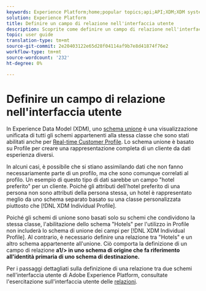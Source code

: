 ```yaml
---
keywords: Experience Platform;home;popular topics;api;API;XDM;XDM system;experience data model;data model;ui;workspace;relationship;field;
solution: Experience Platform
title: Definire un campo di relazione nell'interfaccia utente
description: Scoprite come definire un campo di relazione nell'interfaccia utente del Experience Platform .
topic: user guide
translation-type: tm+mt
source-git-commit: 2e20403122e65d28f04114af9b7e8d41874f76e2
workflow-type: tm+mt
source-wordcount: '232'
ht-degree: 0%

---
```



# Definire un campo di relazione nell&#39;interfaccia utente

In Experience Data Model (XDM), uno [schema unione](../../schema/composition.md#union) è una visualizzazione unificata di tutti gli schemi appartenenti alla stessa classe che sono stati abilitati anche per [Real-time Customer Profile](../../../profile/home.md). Lo schema unione è basato su Profile per creare una rappresentazione completa di un cliente da dati esperienza diversi.

In alcuni casi, è possibile che si stiano assimilando dati che non fanno necessariamente parte di un profilo, ma che sono comunque correlati al profilo. Un esempio di questo tipo di dati sarebbe un campo &quot;hotel preferito&quot; per un cliente. Poiché gli attributi dell&#39;hotel preferito di una persona non sono attributi della persona stessa, un hotel è rappresentato meglio da uno schema separato basato su una classe personalizzata piuttosto che [!DNL XDM Individual Profile].

Poiché gli schemi di unione sono basati solo su schemi che condividono la stessa classe, l&#39;abilitazione dello schema &quot;Hotels&quot; per l&#39;utilizzo in Profile non includerà lo schema di unione dei campi per [!DNL XDM Individual Profile]. Al contrario, è necessario definire una relazione tra &quot;Hotels&quot; e un altro schema appartenente all&#39;unione. Ciò comporta la definizione di un campo di relazione **a1/> in uno schema di origine che fa riferimento all&#39;identità primaria di uno schema di destinazione.**

Per i passaggi dettagliati sulla definizione di una relazione tra due schemi nell&#39;interfaccia utente di Adobe Experience Platform, consultate l&#39;esercitazione sull&#39;interfaccia utente delle [relazioni](../../tutorials/relationship-ui.md).